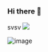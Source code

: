 ### Hi there 👋
svsv
<img src="{https://img.shields.io/badge/Python-3776AB?style=for-the-badge&logo=python&logoColor=white}" />

![image]({https://img.shields.io/badge/Python-FFD43B?style=for-the-badge&logo=python&logoColor=darkgreen})

<!--
**Amudah41/Amudah41** is a ✨ _special_ ✨ repository because its `README.md` (this file) appears on your GitHub profile.

Here are some ideas to get you started:

- 🔭 I’m currently working on ...
- 🌱 I’m currently learning ...
- 👯 I’m looking to collaborate on ...
- 🤔 I’m looking for help with ...
- 💬 Ask me about ...
- 📫 How to reach me: ...
- 😄 Pronouns: ...
- ⚡ Fun fact: ...
<img src="{https://img.shields.io/badge/Python-3776AB?style=for-the-badge&logo=python&logoColor=white}" />
-->
